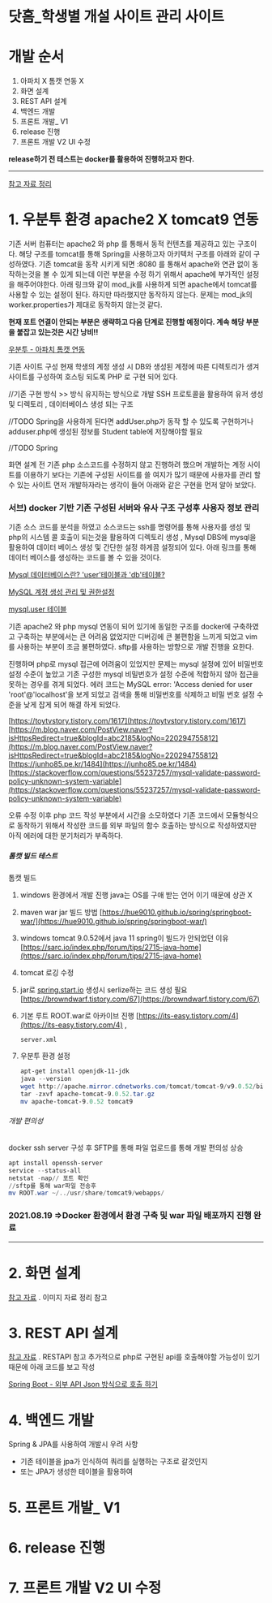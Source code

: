 # 닷홈\_학생별 개설 사이트 관리 사이트

# 개발 순서

1. 아파치 X 톰캣 연동 X
2. 화면 설계
3. REST API 설계
4. 백엔드 개발
5. 프론트 개발\_ V1
6. release 진행
7. 프론트 개발 V2 UI 수정

**release하기 전 테스트는 docker를 활용하여 진행하고자 한다.**

---

[참고 자료 정리](https://www.notion.so/9ee41ae39b1749a59caf311f51fd0081)

# 1. 우분투 환경 apache2 X tomcat9 연동

기존 서버 컴퓨터는 apache2 와 php 를 통해서 동적 컨텐츠를 제공하고 있는 구조이다.
해당 구조를 tomcat를 통해 Spring을 사용하고자 아키텍처 구조를 아래와 같이 구성하였다.
기존 tomcat을 동작 시키게 되면 :8080 를 통해서 apache와 연관 없이 동작하는것을 볼 수 있게 되는데 이런 부분을 수정 하기 위해서 apache에 부가적인 설정을 해주어야한다.
아래 링크와 같이 mod_jk를 사용하게 되면 apache에서 tomcat를 사용할 수 있는 설정이 된다.
하지만 따라했지만 동작하지 않는다.
문제는 mod_jk의 worker.properties가 제대로 동작하지 않는것 같다.

**현재 포트 연결이 안되는 부분은 생략하고 다음 단계로 진행할 예정이다.
계속 해당 부분을 붙잡고 있는것은 시간 낭비!!**

[우분투 - 아파치 톰캣 연동](https://daisyleh.blogspot.com/2020/03/blog-post.html)

기존 사이트 구성
현재 학생의 계정 생성 시 DB와 생성된 계정에 따른 디렉토리가 생겨 사이트를 구성하여 호스팅 되도록 PHP 로 구현 되어 있다.

//기존 구현 방식 >> 방식 유지하는 방식으로 개발
SSH 프로토콜을 활용하여 유저 생성 및 디렉토리 , 데이터베이스 생성 되는 구조

//TODO
Spring을 사용하게 된다면 addUser.php가 동작 할 수 있도록 구현하거나 adduser.php에 생성된 정보를 Student table에 저장해야할 필요

//TODO
Spring

화면 설계 전 기존 php 소스코드를 수정하지 않고 진행하려 했으며 개발하는 계정 사이트를 이용하기 보다는 기존에 구성된 사이트를 쓸 여지가 많기 때문에 사용자를 관리 할 수 있는 사이트 먼저 개발하자라는 생각이 들어 아래와 같은 구현을 먼저 알아 보았다.

### 서브) docker 기반 기존 구성된 서버와 유사 구조 구성후 사용자 정보 관리

기존 소스 코드를 분석을 하였고 소스코드는 ssh를 명령어를 통해 사용자를 생성 및 php의 시스템 콜 호출이 되는것을 활용하여 디렉토리 생성 , Mysql DBS에 mysql을 활용하여 데이터 베이스 생성 및 간단한 설정 하게끔 설정되어 있다. 아래 링크를 통해 데이터 베이스를 생성하는 코드를 볼 수 있을 것이다.

[Mysql 데이터베이스란? 'user'테이블과 'db'테이블?](https://kyoe.tistory.com/54)

[MySQL 계정 생성 관리 및 권한설정](https://2dubbing.tistory.com/13)

[mysql.user 테이블](https://runebook.dev/ko/docs/mariadb/mysqluser-table/index)

기존 apache2 와 php mysql 연동이 되어 있기에 동일한 구조를 docker에 구축하였고 구축하는 부분에서는 큰 어려움 없었지만 디버깅에 큰 불편함을 느끼게 되었고 vim를 사용하는 부분이 조금 불편하였다. sftp를 사용하는 방향으로 개발 진행을 요한다.

진행하며 php로 mysql 접근에 어려움이 있었지만 문제는 mysql 설정에 있어 비밀번호 설정 수준이 높았고 기존 구성한 mysql 비밀번호가 설정 수준에 적합하지 않아 접근을 못하는 경우를 겪게 되었다. 에러 코드는 MySQL error: 'Access denied for user 'root'@'localhost'을 보게 되었고 검색을 통해 비밀번호를 삭제하고 비밀 번호 설정 수준을 낮게 잡게 되어 해결 하게 되었다.

[https://toytvstory.tistory.com/1617](https://toytvstory.tistory.com/1617)
[https://m.blog.naver.com/PostView.naver?isHttpsRedirect=true&blogId=abc2185&logNo=220294755812](https://m.blog.naver.com/PostView.naver?isHttpsRedirect=true&blogId=abc2185&logNo=220294755812)
[https://junho85.pe.kr/1484](https://junho85.pe.kr/1484)
[https://stackoverflow.com/questions/55237257/mysql-validate-password-policy-unknown-system-variable](https://stackoverflow.com/questions/55237257/mysql-validate-password-policy-unknown-system-variable)

오류 수정 이후 php 코드 작성 부분에서 시간을 소모하였다
기존 코드에서 모듈형식으로 동작하기 위해서 작성한 코드를 외부 파일의 함수 호출하는 방식으로 작성하였지만 아직 에러에 대한 분기처리가 부족하다.

##### 톰캣 빌드 테스트

톰캣 빌드

1.  windows 환경에서 개발 진행
    java는 OS를 구애 받는 언어 이기 때문에 상관 X
2.  maven war jar 빌드 방법
    [https://hue9010.github.io/spring/springboot-war/](https://hue9010.github.io/spring/springboot-war/)
3.  windows tomcat 9.0.52에서 java 11 spring이 빌드가 안되었던 이유
    [https://sarc.io/index.php/forum/tips/2715-java-home](https://sarc.io/index.php/forum/tips/2715-java-home)
4.  tomcat 로깅 수정
5.  jar로 [spring.start.io](http://spring.start.io/) 생성시 serlize하는 코드 생성 필요
    [https://browndwarf.tistory.com/67](https://browndwarf.tistory.com/67)
6.  기본 루트
    ROOT.war로 아카이브 진행 [https://its-easy.tistory.com/4](https://its-easy.tistory.com/4) ,

        server.xml

7.  우분투 환경 설정

    ```powershell
    apt-get install openjdk-11-jdk
    java --version
    wget http://apache.mirror.cdnetworks.com/tomcat/tomcat-9/v9.0.52/bin/apache-tomcat-9.0.52.tar.gz
    tar -zxvf apache-tomcat-9.0.52.tar.gz
    mv apache-tomcat-9.0.52 tomcat9
    ```

###### 개발 편의성

docker ssh server 구성 후 SFTP를 통해 파일 업로드를 통해 개발 편의성 상승

```powershell
apt install openssh-server
service --status-all
netstat -nap// 포트 확인
//sftp를 통해 war파일 전송후
mv ROOT.war ~/../usr/share/tomcat9/webapps/
```

### 2021.08.19 ⇒Docker 환경에서 환경 구축 및 war 파일 배포까지 진행 완료

---

# 2. 화면 설계

[참고 자료](./SUB_README/imageGroup.md) . 이미지 자료 정리 참고

# 3. REST API 설계

[참고 자료](./SUB_README/RESTAPI.md) . RESTAPI 참고
추가적으로 php로 구현된 api를 호출해야할 가능성이 있기 때문에 아래 코드를 보고 작성

[Spring Boot - 외부 API Json 방식으로 호출 하기](https://r-0o0-j.tistory.com/132)

# 4. 백엔드 개발

Spring & JPA를 사용하여 개발시 우려 사항

- 기존 테이블을 jpa가 인식하여 쿼리를 실행하는 구조로 갈것인지
- 또는 JPA가 생성한 테이블을 활용하여

# 5. 프론트 개발\_ V1

# 6. release 진행

# 7. 프론트 개발 V2 UI 수정
